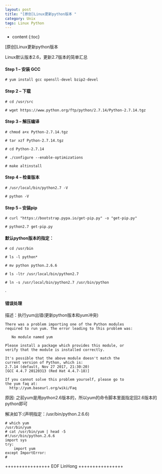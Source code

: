 ```yaml
---
layout: post
title: "[原创]Linux更新python版本 "
category: Unix
tags: Linux Python
---
```


* content
{:toc}


[原创]Linux更新python版本 

Linux默认版本2.6，更新2.7版本的简单汇总











#### Step 1 – 安装 GCC

	# yum install gcc opensll-devel bzip2-devel

#### Step 2 – 下载

	# cd /usr/src

	# wget https://www.python.org/ftp/python/2.7.14/Python-2.7.14.tgz

#### Step 3 – 解压编译

	# chmod a+x Python-2.7.14.tgz

	# tar xzf Python-2.7.14.tgz

	# cd Python-2.7.14

	# ./configure --enable-optimizations

	# make altinstall

#### Step 4 – 检查版本

	# /usr/local/bin/python2.7 -V
										 
	# python -V

#### Step 5 – 安装pip

	# curl "https://bootstrap.pypa.io/get-pip.py" -o "get-pip.py"

	# python2.7 get-pip.py





#### 默认python版本的指定：

	# cd /usr/bin

	# ls -l python*

	# mv python python.2.6.6                                                                           

	# ls -ltr /usr/local/bin/python2.7                                                                 

	# ln -s /usr/local/bin/python2.7 /usr/bin/python       
	
·	

#### 错误处理

描述：执行yum出错(更新python版本和yum冲突)

	There was a problem importing one of the Python modules
	required to run yum. The error leading to this problem was:

	   No module named yum

	Please install a package which provides this module, or
	verify that the module is installed correctly.

	It's possible that the above module doesn't match the
	current version of Python, which is:
	2.7.14 (default, Nov 27 2017, 21:30:20) 
	[GCC 4.4.7 20120313 (Red Hat 4.4.7-18)]

	If you cannot solve this problem yourself, please go to 
	the yum faq at:
	  http://yum.baseurl.org/wiki/Faq
	  


原因: 之前yum是用python2.6版本的，所以yum的命令脚本里面指定回2.6版本的python即可

解决如下:(声明指定：/usr/bin/python.2.6.6)


	# which yum
	/usr/bin/yum
	# cat /usr/bin/yum | head -5
	#!/usr/bin/python.2.6.6
	import sys
	try:
		import yum
	except ImportError:
	# 

++++++++++++++++ EOF LinHong ++++++++++++++++	